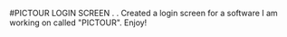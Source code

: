 #PICTOUR LOGIN SCREEN
.
.
Created a login screen for a software I am working on called "PICTOUR".
Enjoy!
